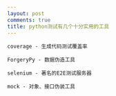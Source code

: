 ```yaml
---
layout: post
comments: true
title: python测试有几个十分实用的工具
---
```




    coverage - 生成代码测试覆盖率

    ForgeryPy - 数据伪造工具

    selenium - 著名的E2E测试服务器

    mock - 对象、接口伪装工具

